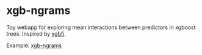 # xgb-ngrams

Toy webapp for exploring mean interactions between predictors in xgboost trees.
Inspired by [xgbfi](https://github.com/Far0n/xgbfi).

Example: [xgb-ngrams](http://www.ironicmtn.com/xgb-ngrams/xgb-ngrams.html)

